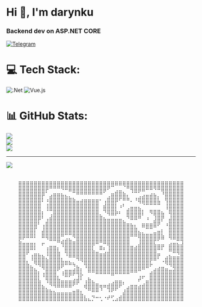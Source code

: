 <h1 >Hi 👋, I'm darynku</h1>
<h3 >Backend dev on ASP.NET CORE</h3>

<a href="https://t.me/wrlds_away" rel="nofollow"><img src="https://camo.githubusercontent.com/33b7a3b47b29771d21b2bb75547181d6aedad89f5d39e6f20a36aa498fc4f289/68747470733a2f2f696d672e736869656c64732e696f2f62616467652f54656c656772616d2d3030383843433f6c6f676f3d74656c656772616d266c6f676f436f6c6f723d7768697465267374796c653d666f722d7468652d6261646765" alt="Telegram" data-canonical-src="https://img.shields.io/badge/Telegram-0088CC?logo=telegram&amp;logoColor=white&amp;style=for-the-badge" style="max-width: 100%;"></a>

# 💻 Tech Stack:
![.Net](https://img.shields.io/badge/.NET-5C2D91?style=for-the-badge&logo=.net&logoColor=white) ![Vue.js](https://img.shields.io/badge/vue.js-%2335495e.svg?style=for-the-badge&logo=vuedotjs&logoColor=%234FC08D)
# 📊 GitHub Stats:
![](https://github-readme-stats.vercel.app/api?username=darynku&theme=blue-green&hide_border=false&include_all_commits=false&count_private=false)<br/>
![](https://github-readme-streak-stats.herokuapp.com/?user=darynku&theme=blue-green&hide_border=false)<br/>
![](https://github-readme-stats.vercel.app/api/top-langs/?username=darynku&theme=blue-green&hide_border=false&include_all_commits=false&count_private=false&layout=compact)

---
[![](https://visitcount.itsvg.in/api?id=darynku&icon=0&color=0)](https://visitcount.itsvg.in)

<!-- Proudly created with GPRM ( https://gprm.itsvg.in ) -->

<pre align="center">　 　 　 　 　 　 　 　 　 　 　 　 　 　 　 　 　 　 　　
⣿⣿⣿⣿⣿⣿⣿⣿⣿⣿⣿⣿⣿⣿⣿⣿⣿⣿⣿⣿⣿⣿⣿⣿⣿⠿⠿⢿⣿⣿⣿⣿⣿⣿⣿⣿⣿⣿⣿⣿⣿⣿⣿
⣿⣿⣿⣿⣿⣿⣿⡟⠉⠉⠉⠙⠛⠿⣿⣿⣿⣿⣿⣿⣿⣿⡿⠋⠀⣠⣤⡀⠉⢻⣿⡿⠿⠛⠛⠙⠛⢿⣿⣿⣿⣿⣿
⣿⣿⣿⣿⣿⣿⡟⠀⣴⣿⣿⣷⣦⣄⡀⠉⠉⠉⠉⠉⠉⠉⠀⣠⣿⣿⣿⣿⣆⠀⢀⣠⣴⣶⣾⣷⡄⠈⣿⣿⣿⣿⣿
⣿⣿⣿⣿⣿⣿⠃⢘⣿⣿⣿⣿⣿⣿⣿⣶⣾⣿⣿⣿⣿⠁⢰⣿⣿⡟⠁⡉⠉⠂⠈⠻⢿⣿⣿⣿⣷⠀⢹⣿⣿⣿⣿
⣿⣿⣿⣿⣿⣿⠀⢸⣿⣿⣿⣿⣿⣿⣿⣿⣿⣿⣿⣿⣿⠀⣿⣿⣿⡇⠘⠁⣠⣶⣶⣦⡀⠀⣀⣀⣀⠀⠸⣿⣿⣿⣿
⣿⣿⣿⣿⣿⣿⡇⠀⢠⣿⣿⣿⣿⣿⣿⣿⣿⣿⣿⣿⣿⣄⠈⠻⠿⠟⠃⠀⣿⣿⣿⣿⠇⠀⠙⢿⣿⣷⠀⢻⣿⣿⣿
⣿⣿⣿⣿⣿⡟⠁⣰⣿⣿⣿⣿⣿⣿⣿⣿⣿⣿⣿⣿⣿⣿⣷⣶⣶⣶⣶⣄⠈⠛⠛⠉⠀⠘⠀⣼⣿⠏⠀⣾⣿⣿⣿
⣿⣿⣿⣿⣿⠁⢰⣿⣿⣿⣿⣿⣿⣿⣿⣿⣿⣿⣿⣿⣿⣿⣿⣿⣿⣿⣿⣿⣿⣷⣆⠀⠿⣿⣿⠿⠋⠀⠘⣿⣿⣿⣿
⣿⣿⣿⣿⡇⠀⣾⣿⣿⣿⣿⣿⣿⣿⣿⣿⣿⣿⣿⣿⣿⣿⣿⣿⣿⣿⣿⣿⣿⣿⣿⣦⣄⣀⣀⣤⣶⡇⠀⣿⣿⣿⣿
⡿⠟⠛⠛⠃⠀⠛⠻⣿⣿⣿⢉⣠⣄⠙⣿⣿⣿⣿⣿⣿⣿⣿⣿⣿⣿⣿⣿⣿⠉⠉⢻⣿⣿⣿⣿⡿⠿⠀⠻⠿⣿⣿
⣿⣶⣶⣶⡆⠀⠖⠀⣀⣀⠉⢻⣿⣿⣿⣿⣿⣿⣿⡿⠛⣉⠛⢿⣿⣿⣿⣿⣿⣀⢀⣼⣿⣿⣿⣧⣤⣤⠀⣴⣶⣦⣼
⣿⣿⣿⠛⠃⠀⠀⢸⣿⣿⣇⠀⣿⣿⣿⣿⣿⣿⣿⣧⣀⠛⢃⣸⣿⣿⣿⣿⣿⣿⣿⣿⣿⣿⣿⣿⠛⠃⠀⠿⣿⣿⣿
⣿⣿⠁⢰⣿⣷⣦⡘⣿⣿⣿⡀⠘⠿⠿⣿⣿⣿⣿⣿⣿⣿⣿⣿⣿⣿⣿⣿⣿⣿⣿⣿⣿⣿⣿⣿⡟⠀⣠⣦⣤⣬⣿
⣿⣿⣆⠈⢿⣿⣿⣿⣿⣿⣿⣷⣶⣦⣄⠈⠙⣿⣿⣿⣿⣿⣿⣿⣿⣿⣿⣿⣿⣿⣿⣿⣿⣿⣏⠉⠀⠐⢿⣿⣿⣿⣿
⣿⣿⣿⣷⣄⠈⠻⣿⣿⣿⡿⠋⣀⣀⣨⣷⡄⠘⣿⣿⣿⣿⣿⣿⣿⣿⣿⣿⣿⣿⣿⣿⠿⠛⠁⣠⣴⣶⣤⣈⣻⣿⣿
⣿⣿⣿⣿⣿⡇⢰⣿⣿⣿⡀⠸⣿⡿⠟⢻⡧⠀⠉⠉⠛⠛⠛⠛⠿⠛⠛⠛⠛⠉⠉⢀⣀⠀⣾⣿⣿⣿⣿⣿⣿⣿⣿
⣿⣿⣿⣿⣿⣧⠀⢻⣿⣿⣷⣤⣤⣤⣴⣾⠃⢠⣷⣄⠀⠀⠀⠀⢀⣤⣤⡀⠀⠀⠀⠞⠁⣤⣿⣿⣿⣿⣿⣿⣿⣿⣿
⣿⣿⣿⣿⣿⣿⣦⡀⠙⠻⠿⠿⠿⠿⠋⠁⠀⢾⣿⣿⣿⢶⠶⣾⣿⣿⠟⠁⣠⣶⣶⣴⣾⣿⣿⣿⣿⣿⣿⣿⣿⣿⣿
⣿⣿⣿⣿⣿⣿⣿⣿⣷⣦⣤⣤⣤⣤⣶⣿⣆⠀⠉⠛⠛⠈⠀⠘⠋⠁⠀⣼⣿⣿⣿⣿⣿⣿⣿⣿⣿⣿⣿⣿⣿⣿⣿
⣿⣿⣿⣿⣿⣿⣿⣿⣿⣿⣿⣿⣿⣿⣿⣿⣿⣧⣄⡙⠒⢂⠐⠞⢋⣠⣾⣿⣿⣿⣿⣿⣿⣿⣿⣿⣿⣿⣿⣿⣿⣿⣿
</pre>
